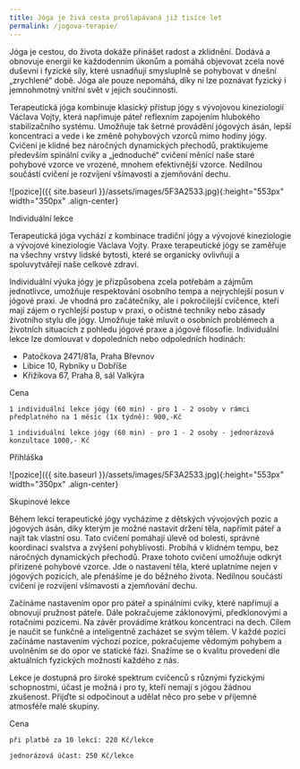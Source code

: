 ```yaml
---
title: Jóga je živá cesta prošlapávaná již tisíce let
permalink: /jogova-terapie/
---
```


Jóga je cestou, do života dokáže přinášet radost a zklidnění. Dodává a obnovuje energii ke každodenním
úkonům a pomáhá objevovat zcela nové duševní i fyzické síly, které usnadňují smysluplně se
pohybovat v dnešní „zrychlené“ době. Jóga ale pouze nepomáhá, díky ní lze poznávat fyzický i
jemnohmotný vnitřní svět v jejich součinnosti.

Terapeutická jóga kombinuje klasický přístup jógy s vývojovou kineziologií Václava Vojty, která napřimuje páteř reflexním zapojením hlubokého stabilizačního systému. Umožňuje tak šetrné provádění jógových ásán, lepší koncentraci a vede i ke změně pohybových vzorců mimo hodiny jógy. Cvičení je klidné bez náročných dynamických přechodů, praktikujeme především spinální cviky a „jednoduché“ cvičení měnící naše staré pohybové vzorce ve vrozené, mnohem efektivnější vzorce. Nedílnou součástí cvičení je rozvíjení všímavosti a zjemňování dechu. 

![pozice]({{ site.baseurl }}/assets/images/5F3A2533.jpg){:height="553px" width="350px" .align-center}

Individuální lekce

Terapeutická jóga vychází z kombinace tradiční jógy a vývojové kineziologie a vývojové kineziologie Václava Vojty. Praxe terapeutické jógy se zaměřuje na všechny vrstvy lidské bytosti, které se organicky ovlivňují a spoluvytvářejí naše celkové zdraví.

Individuální výuka jógy je přizpůsobena zcela potřebám a zájmům jednotlivce, umožňuje respektování osobního tempa a nejrychlejší posun v jógové praxi. Je vhodná pro začátečníky, ale i pokročilejší cvičence, kteří mají zájem o rychlejší postup v praxi, o očistné techniky nebo zásady životního stylu dle jógy. Umožňuje také mluvit o osobních problémech a životních situacích z pohledu jógové praxe a jógové filosofie. Individuální lekce lze domlouvat v dopoledních nebo odpoledních hodinách:

- Patočkova 2471/81a, Praha Břevnov
- Libice 10, Rybníky u Dobříše
- Křižíkova 67, Praha 8, sál Valkýra

Cena

    1 individuální lekce jógy (60 min) - pro 1 - 2 osoby v rámci předplatného na 1 měsíc (1x týdně): 900,-Kč

    1 individuální lekce jógy (60 min) - pro 1 - 2 osoby - jednorázová konzultace 1000,- Kč

Přihláška

![pozice]({{ site.baseurl }}/assets/images/5F3A2533.jpg){:height="553px" width="350px" .align-center}



Skupinové lekce

Během lekcí terapeutické jógy vycházíme z dětských vývojových pozic a jógových ásán, díky kterým je možné nastavit držení těla, napřímit páteř a najít tak vlastní osu. Tato cvičení pomáhají úlevě od bolesti, správné koordinaci svalstva a zvýšení pohyblivosti. Probíhá v klidném tempu, bez náročných dynamických přechodů. Praxe tohoto cvičení umožňuje odkrýt přirizené pohybové vzorce. Jde o nastavení těla, které uplatníme nejen v jógových pozicích, ale přenášíme je do běžného života. Nedílnou součástí cvičení je rozvíjení všímavosti a zjemňování dechu.

Začínáme nastavením opor pro páteř a spinálními cviky, které napřimují a obnovují pružnost páteře. Dále pokračujeme záklonovými, předklonovými a rotačními pozicemi. Na závěr provádíme krátkou koncentraci na dech. Cílem je naučit se funkčně a inteligentně zacházet se svým tělem. V každé pozici začínáme nastavením výchozí pozice, pokračujeme vědomým pohybem a uvolněním se do opor ve statické fázi. Snažíme se o kvalitu provedení dle aktuálních fyzických možností každého z nás.

Lekce je dostupná pro široké spektrum cvičenců s různými fyzickými schopnostmi, účast je možná i pro ty, kteří nemají s jógou žádnou zkušenost. Přijďte si odpočinout a udělat něco pro sebe v příjemné atmosféře malé skupiny.

Cena

    při platbě za 10 lekcí: 220 Kč/lekce
    
    jednorázová účast: 250 Kč/lekce
